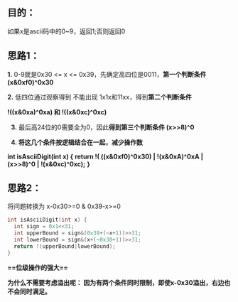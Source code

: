 ## 目的：
如果x是ascii码中的0~9，返回1;否则返回0

## 思路1：

**1.** 0-9就是0x30 <= x <= 0x39，先确定高四位是0011，**第一个判断条件 (x&0xf0)^0x30**

**2.** 低四位通过观察得到 不能出现 1x1x和11xx，得到**第二个判断条件**

**!((x&0xa)^0xa) 和 !((x&0xc)^0xc)**

  **3.** 最后高24位的0需要全为0，因此**得到第三个判断条件 (x>>8)^0**

  **4. 将这几个条件按逻辑结合在一起，减少操作数**

**int isAsciiDigit(int x) {**
  **return !( ((x&0xf0)^0x30) | !(x&0xA)^0xA | (x>>8)^0 | !(x&0xc)^0xc);**
**}**
## 思路2：
将问题转换为 x-0x30>=0 & 0x39-x>=0 
```c
int isAsciiDigit(int x) {
  int sign = 0x1<<31;
  int upperBound = sign&(0x39+(~x+1))>>31;
  int lowerBound = sign&(x+(~0x30+1))>>31;
  return !(upperBound|lowerBound);
}
```
**==位级操作的强大==**

**为什么不需要考虑溢出呢：
因为有两个条件同时限制，即使x-0x30溢出，右边也不会同时满足。**